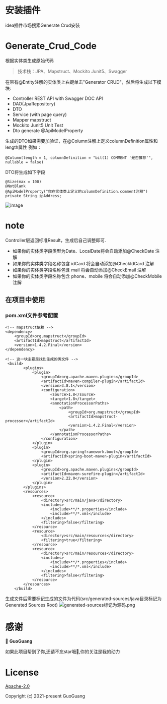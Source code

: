 # 安装插件
idea插件市场搜索Generate Crud安装

# Generate_Crud_Code
根据实体类生成原始代码

> 技术栈：JPA、Mapstruct、Mockito Junit5、Swagger

在带有@Entity注解的实体类上右键单击"Generator CRUD"，然后将生成以下模块:
- Controller REST API with Swagger DOC API
- DAO(JpaRepository)
- DTO
- Service (with page query)
- Mapper mapstruct
- Mockito Junit5 Unit Test 
- Dto generate @ApiModelProperty

生成的DTO如果需要加验证，在@Column注解上定义columnDefinition属性和length属性
例如： 
```
@Column(length = 1, columnDefinition = "bit(1) COMMENT '是否推荐'", nullable = false)
```
DTO将生成如下字段
```
@Size(max = 100)
@NotBlank
@ApiModelProperty("你在实体类上定义的columnDefinition.comment注释")
private String ipAddress;
```
![image](https://yd-note.oss-cn-beijing.aliyuncs.com/%E4%B9%B1%E4%B8%83%E5%85%AB%E7%B3%9F/DEMO.gif)

# note
Controller层返回标准Result，生成后自己调整即可.

- 如果你的实体类字段类型为Date、LocalDate将会自动添加@CheckDate 注解
- 如果你的实体类字段名称包含 idCard 将会自动添加@CheckIdCard 注解
- 如果你的实体类字段名称包含 mail 将会自动添加@CheckEmail 注解
- 如果你的实体类字段名称包含 phone、mobile 将会自动添加@CheckMobile 注解

## 在项目中使用
### pom.xml文件参考配置
```
<!-- mapstruct依赖 -->
<dependency>
    <groupId>org.mapstruct</groupId>
    <artifactId>mapstruct</artifactId>
    <version>1.4.2.Final</version>
</dependency>

<!-- 这一块主要是找到生成的类文件 -->
 <build>
        <plugins>
            <plugin>
                <groupId>org.apache.maven.plugins</groupId>
                <artifactId>maven-compiler-plugin</artifactId>
                <version>3.8.1</version>
                <configuration>
                    <source>1.8</source>
                    <target>1.8</target>
                    <annotationProcessorPaths>
                        <path>
                            <groupId>org.mapstruct</groupId>
                            <artifactId>mapstruct-processor</artifactId>
                            <version>1.4.2.Final</version>
                        </path>
                    </annotationProcessorPaths>
                </configuration>
            </plugin>
            <plugin>
                <groupId>org.springframework.boot</groupId>
                <artifactId>spring-boot-maven-plugin</artifactId>
            </plugin>
            <plugin>
                <groupId>org.apache.maven.plugins</groupId>
                <artifactId>maven-surefire-plugin</artifactId>
                <version>2.22.0</version>
            </plugin>
        </plugins>
        <resources>
            <resource>
                <directory>src/main/java</directory>
                <includes>
                    <include>**/*.properties</include>
                    <include>**/*.xml</include>
                </includes>
                <filtering>false</filtering>
            </resource>
            <resource>
                <directory>src/main/resources</directory>
                <filtering>true</filtering>
            </resource>
            <resource>
                <directory>src/main/resources</directory>
                <includes>
                    <include>**/*.properties</include>
                    <include>**/*.xml</include>
                </includes>
                <filtering>false</filtering>
            </resource>
        </resources>
    </build>
```
生成文件后需要标记生成的文件为代码(src/generated-sources/java目录标记为Generated Sources Root)
![generated-sources标记为源码.png](https://vue-admin-guoguang.oss-cn-shanghai.aliyuncs.com/generated-sources%E6%A0%87%E8%AE%B0%E4%B8%BA%E6%BA%90%E7%A0%81.png)

# 感谢
👤 **GuoGuang**

如果此项目帮到了你,还请不忘star哦🌟,你的关注是我的动力

# License
[Apache-2.0](https://opensource.org/licenses/Apache-2.0)

Copyright (c) 2021-present GuoGuang
